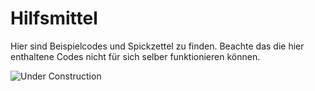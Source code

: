 # Hilfsmittel

Hier sind Beispielcodes und Spickzettel zu finden. Beachte das die hier enthaltene Codes nicht für sich selber funktionieren können.

![Under Construction](tueftelPark/AutonomesFahrzeug/underConstruction.png)